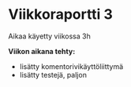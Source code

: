 # Viikkoraportti 3

Aikaa käyetty viikossa 3h

**Viikon aikana tehty:**

- lisätty komentorivikäyttöliittymä
- lisätty testejä, paljon